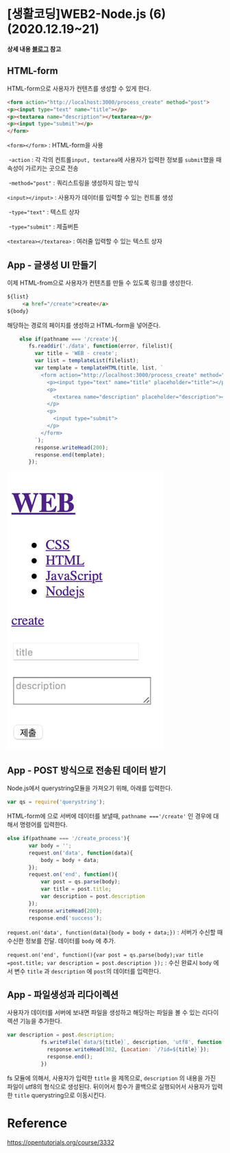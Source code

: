# [생활코딩]WEB2-Node.js (6)(2020.12.19~21)

**상세 내용 [블로그](https://greedysiru.tistory.com/46) 참고** 

## HTML-form

HTML-form으로 사용자가 컨텐츠를 생성할 수 있게 한다.

```html
<form action="http://localhost:3000/process_create" method="post">
<p><input type="text" name="title"></p>
<p><textarea name="description"></textarea></p>
<p><input type="submit"></p>
</form>
```

`<form></form>` : HTML-form을 사용

​		-`action` : 각 각의 컨트롤`input, textarea`에 사용자가 입력한 정보를 `submit`했을 때 속성이 가르키는 곳으로 전송

​		-`method="post"` : 쿼리스트링을 생성하지 않는 방식

`<input></input>` : 사용자가 데이터를 입력할 수 있는 컨트롤 생성

​		-`type="text"` : 텍스트 상자

​		-`type="submit"` : 제출버튼

`<textarea></textarea>` : 여러줄 입력할 수 있는 텍스트 상자



## App - 글생성 UI 만들기

이제 HTML-from으로 사용자가 컨텐츠를 만들 수 있도록 링크를 생성한다.

```html
${list}
     <a href="/create">create</a>
${body}
```

해당하는 경로의 페이지를 생성하고 HTML-form을 넣어준다.

```javascript
    else if(pathname === '/create'){
       fs.readdir('./data', function(error, filelist){
         var title = 'WEB - create';
         var list = templateList(filelist);
         var template = templateHTML(title, list, `
           <form action="http://localhost:3000/process_create" method="post">
             <p><input type="text" name="title" placeholder="title"></p>
             <p>
               <textarea name="description" placeholder="description"></textarea>
             </p>
             <p>
               <input type="submit">
             </p>
           </form>
         `);
         response.writeHead(200);
         response.end(template);
       });
```

![Nodejs6-2](images/Nodejs6-2.png)



## App - POST 방식으로 전송된 데이터 받기

Node.js에서 querystring모듈을 가져오기 위해, 아래를 입력한다.

```javascript
var qs = require('querystring');
```

HTML-form에 으로 서버에 데이터를 보낼때,  `pathname ==='/create'` 인 경우에 대해서 명령어를 입력한다.

```javascript
else if(pathname === '/create_process'){
       var body = '';
       request.on('data', function(data){
           body = body + data;
       });
       request.on('end', function(){
           var post = qs.parse(body);
           var title = post.title;
           var description = post.description
       });
       response.writeHead(200);
       response.end('success');
```

`request.on('data', function(data){body = body + data;})` : 서버가 수신할 때수신한 정보를 전달. 데이터를 `body` 에 추가.

`request.on('end', function(){var post = qs.parse(body);var title =post.title; var description = post.description });` : 수신 완료시 `body` 에서 변수 `title` 과 `description` 에 `post`의 데이터를 입력한다.



## App - 파일생성과 리다이렉션

사용자가 데이터를 서버에 보내면 파일을 생성하고 해당하는 파일을 볼 수 있는 리다이렉션 기능을 추가한다.

```javascript
var description = post.description;
           fs.writeFile(`data/${title}`, description, 'utf8', function(err){
             response.writeHead(302, {Location: `/?id=${title}`});
             response.end();
           })
```

fs 모듈에 의해서, 사용자가 입력한 `title` 을 제목으로, `description` 의 내용을 가진 파일이 utf8의 형식으로 생성된다. 뒤이어서 함수가 콜백으로 실행되어서 사용자가 입력한 `title` querystring으로 이동시킨다.



# Reference

https://opentutorials.org/course/3332
